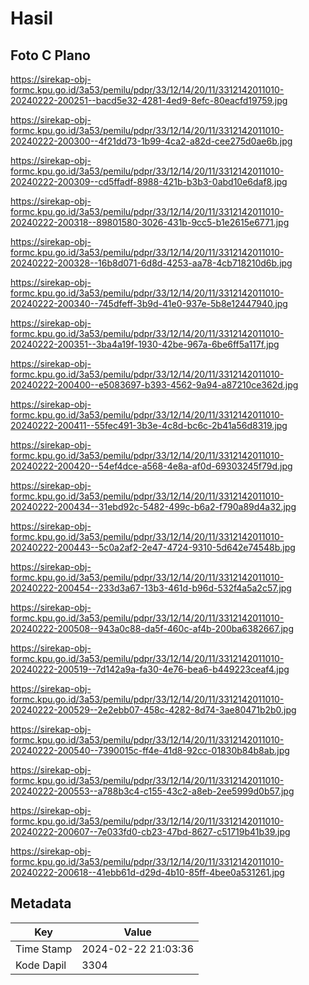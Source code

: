 # Hasil

## Foto C Plano

https://sirekap-obj-formc.kpu.go.id/3a53/pemilu/pdpr/33/12/14/20/11/3312142011010-20240222-200251--bacd5e32-4281-4ed9-8efc-80eacfd19759.jpg

https://sirekap-obj-formc.kpu.go.id/3a53/pemilu/pdpr/33/12/14/20/11/3312142011010-20240222-200300--4f21dd73-1b99-4ca2-a82d-cee275d0ae6b.jpg

https://sirekap-obj-formc.kpu.go.id/3a53/pemilu/pdpr/33/12/14/20/11/3312142011010-20240222-200309--cd5ffadf-8988-421b-b3b3-0abd10e6daf8.jpg

https://sirekap-obj-formc.kpu.go.id/3a53/pemilu/pdpr/33/12/14/20/11/3312142011010-20240222-200318--89801580-3026-431b-9cc5-b1e2615e6771.jpg

https://sirekap-obj-formc.kpu.go.id/3a53/pemilu/pdpr/33/12/14/20/11/3312142011010-20240222-200328--16b8d071-6d8d-4253-aa78-4cb718210d6b.jpg

https://sirekap-obj-formc.kpu.go.id/3a53/pemilu/pdpr/33/12/14/20/11/3312142011010-20240222-200340--745dfeff-3b9d-41e0-937e-5b8e12447940.jpg

https://sirekap-obj-formc.kpu.go.id/3a53/pemilu/pdpr/33/12/14/20/11/3312142011010-20240222-200351--3ba4a19f-1930-42be-967a-6be6ff5a117f.jpg

https://sirekap-obj-formc.kpu.go.id/3a53/pemilu/pdpr/33/12/14/20/11/3312142011010-20240222-200400--e5083697-b393-4562-9a94-a87210ce362d.jpg

https://sirekap-obj-formc.kpu.go.id/3a53/pemilu/pdpr/33/12/14/20/11/3312142011010-20240222-200411--55fec491-3b3e-4c8d-bc6c-2b41a56d8319.jpg

https://sirekap-obj-formc.kpu.go.id/3a53/pemilu/pdpr/33/12/14/20/11/3312142011010-20240222-200420--54ef4dce-a568-4e8a-af0d-69303245f79d.jpg

https://sirekap-obj-formc.kpu.go.id/3a53/pemilu/pdpr/33/12/14/20/11/3312142011010-20240222-200434--31ebd92c-5482-499c-b6a2-f790a89d4a32.jpg

https://sirekap-obj-formc.kpu.go.id/3a53/pemilu/pdpr/33/12/14/20/11/3312142011010-20240222-200443--5c0a2af2-2e47-4724-9310-5d642e74548b.jpg

https://sirekap-obj-formc.kpu.go.id/3a53/pemilu/pdpr/33/12/14/20/11/3312142011010-20240222-200454--233d3a67-13b3-461d-b96d-532f4a5a2c57.jpg

https://sirekap-obj-formc.kpu.go.id/3a53/pemilu/pdpr/33/12/14/20/11/3312142011010-20240222-200508--943a0c88-da5f-460c-af4b-200ba6382667.jpg

https://sirekap-obj-formc.kpu.go.id/3a53/pemilu/pdpr/33/12/14/20/11/3312142011010-20240222-200519--7d142a9a-fa30-4e76-bea6-b449223ceaf4.jpg

https://sirekap-obj-formc.kpu.go.id/3a53/pemilu/pdpr/33/12/14/20/11/3312142011010-20240222-200529--2e2ebb07-458c-4282-8d74-3ae80471b2b0.jpg

https://sirekap-obj-formc.kpu.go.id/3a53/pemilu/pdpr/33/12/14/20/11/3312142011010-20240222-200540--7390015c-ff4e-41d8-92cc-01830b84b8ab.jpg

https://sirekap-obj-formc.kpu.go.id/3a53/pemilu/pdpr/33/12/14/20/11/3312142011010-20240222-200553--a788b3c4-c155-43c2-a8eb-2ee5999d0b57.jpg

https://sirekap-obj-formc.kpu.go.id/3a53/pemilu/pdpr/33/12/14/20/11/3312142011010-20240222-200607--7e033fd0-cb23-47bd-8627-c51719b41b39.jpg

https://sirekap-obj-formc.kpu.go.id/3a53/pemilu/pdpr/33/12/14/20/11/3312142011010-20240222-200618--41ebb61d-d29d-4b10-85ff-4bee0a531261.jpg


## Metadata

| Key        | Value               |
| ---------- | ------------------- |
| Time Stamp | 2024-02-22 21:03:36 |
| Kode Dapil | 3304                |



